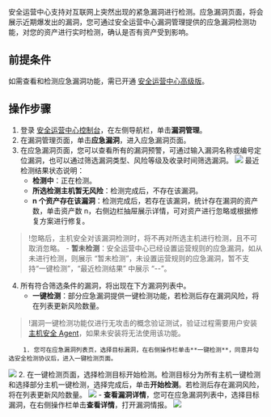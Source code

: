 安全运营中心支持对互联网上突然出现的紧急漏洞进行检测。应急漏洞页面，将会展示近期爆发出的漏洞，您可通过安全运营中心漏洞管理提供的应急漏洞检测功能，对您的资产进行实时检测，确认是否有资产受到影响。
## 前提条件
如需查看和检测应急漏洞功能，需已开通 [安全运营中心高级版](https://buy.cloud.tencent.com/soc)。
## 操作步骤
1. 登录 [安全运营中心控制台](https://console.cloud.tencent.com/ssav2/vulner/urgent)，在左侧导航栏，单击**漏洞管理**。
2. 在漏洞管理页面，单击**应急漏洞**，进入应急漏洞页面。
3. 在应急漏洞页面，您可以查看所有的漏洞预警，可通过输入漏洞名称或编号定位漏洞，也可以通过筛选漏洞类型、风险等级及收录时间筛选漏洞。
![](https://qcloudimg.tencent-cloud.cn/raw/f136f183ed0453e3991dddaf9030d13e.png)
最近检测结果状态说明：
	- **检测中**：正在检测。
	- **所选检测主机暂无风险**：检测完成后，不存在该漏洞。
	- **n 个资产存在该漏洞**：检测完成后，若存在该漏洞，统计存在漏洞的资产数，单击资产数 n，右侧边栏抽屉展示详情，可对资产进行忽略或根据修复方案进行修复。
>!忽略后，主机安全对该漏洞检测时，将不再对所选主机进行检测，且不可取消忽略。
	- **暂未检测**：安全运营中心已经设置运营规则的应急漏洞，如从未进行检测，则展示 “暂未检测”，未设置运营规则的应急漏洞，暂不支持“一键检测”，“最近检测结果” 中展示 “--”。
4. 所有符合筛选条件的漏洞，将出现在下方漏洞列表中。
	- **一键检测**：部分应急漏洞提供一键检测功能，若检测后存在漏洞风险，将在列表更新风险数量。
>!漏洞一键检测功能仅进行无攻击的概念验证测试，验证过程需要用户安装 [主机安全 Agent](https://console.cloud.tencent.com/cwp/asset/machine/install)，如果未安装将无法使用该功能。
>
		1. 您可在应急漏洞列表页，选择目标漏洞，在右侧操作栏单击**一键检测**，同意并勾选安全检测协议后，进入一键检测页面。
![](https://main.qcloudimg.com/raw/360d5bcdb37d5fae9819ee6ad5ecb1ad.png)
		2. 在一键检测页面，选择检测目标开始检测。检测目标分为所有主机一键检测和选择部分主机一键检测，选择完成后，单击**开始检测**。若检测后存在漏洞风险，将在列表更新风险数量。
![](https://qcloudimg.tencent-cloud.cn/raw/9c136ea13b7f7e5b14e85fdc8c849b79.png)
	- **查看漏洞详情**，您可在应急漏洞列表中，选择目标漏洞，在右侧操作栏单击**查看详情**，打开漏洞情报。
![](https://main.qcloudimg.com/raw/d094dee199b98525d149bec682f7ad34.png)
